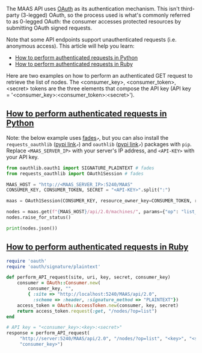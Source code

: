 <!-- "API authentication reference" -->
The MAAS API uses [OAuth](http://en.wikipedia.org/wiki/OAuth) as its authentication mechanism. This isn't third-party (3-legged) OAuth, so the process used is what's commonly referred to as 0-legged OAuth: the consumer accesses protected resources by submitting OAuth signed requests.

Note that some API endpoints support unauthenticated requests (i.e. anonymous access). This article will help you learn:

- [How to perform authenticated requests in Python](#heading--python)
- [How to perform authenticated requests in Ruby](#heading--ruby)

Here are two examples on how to perform an authenticated GET request to retrieve the list of nodes. The &lt;consumer_key&gt;, &lt;consumer_token&gt;, &lt;secret&gt; tokens are the three elements that compose the API key (API key = '&lt;consumer_key&gt;:&lt;consumer_token&gt;:&lt;secret&gt;').

<a href="#heading--python"><h2 id="heading--python">How to perform authenticated requests in Python</h2></a>

Note: the below example uses [fades](https://fades.readthedocs.io/)`↗`, but you can also install the `requests_oauthlib` ([pypi link](https://pypi.org/project/requests-oauthlib/)`↗`) and `oauthlib` ([pypi link](https://pypi.org/project/oauthlib/)`↗`) packages with `pip`. Replace `<MAAS_SERVER_IP>` with your server's IP address, and `<API-KEY>` with your API key.

``` python
from oauthlib.oauth1 import SIGNATURE_PLAINTEXT # fades
from requests_oauthlib import OAuth1Session # fades

MAAS_HOST = "http://<MAAS_SERVER_IP>:5240/MAAS"
CONSUMER_KEY, CONSUMER_TOKEN, SECRET = "<API-KEY>".split(":")

maas = OAuth1Session(CONSUMER_KEY, resource_owner_key=CONSUMER_TOKEN, resource_owner_secret=SECRET, signature_method=SIGNATURE_PLAINTEXT)

nodes = maas.get(f"{MAAS_HOST}/api/2.0/machines/", params={"op": "list_allocated"})
nodes.raise_for_status()

print(nodes.json())
```

<a href="#heading--ruby"><h2 id="heading--ruby">How to perform authenticated requests in Ruby</h2></a>

``` ruby
require 'oauth'
require 'oauth/signature/plaintext'

def perform_API_request(site, uri, key, secret, consumer_key)
    consumer = OAuth::Consumer.new(
        consumer_key, "",
        { :site => "http://localhost:5240/MAAS/api/2.0",
          :scheme => :header, :signature_method => "PLAINTEXT"})
    access_token = OAuth::AccessToken.new(consumer, key, secret)
    return access_token.request(:get, "/nodes/?op=list")
end

# API key = "<consumer_key>:<key>:<secret>"
response = perform_API_request(
     "http://server:5240/MAAS/api/2.0", "/nodes/?op=list", "<key>", "<secret>",
     "consumer_key>")
```